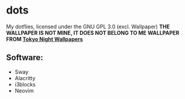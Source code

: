 # dots
My dotflies, licensed under the GNU GPL 3.0 (excl. Wallpaper)
**THE WALLPAPER IS NOT MINE, IT DOES NOT BELONG TO ME**
**WALLPAPER FROM [Tokyo Night Wallpapers](https://github.com/tokyo-night/wallpapers)**

## Software:
- Sway
- Alacritty
- i3blocks
- Neovim
